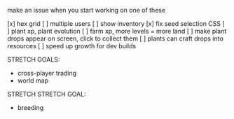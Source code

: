 make an issue when you start working on one of these

[x] hex grid
[ ] multiple users
[ ] show inventory
[x] fix seed selection CSS
[ ] plant xp, plant evolution
[ ] farm xp, more levels = more land
[ ] make plant drops appear on screen, click to collect them
[ ] plants can craft drops into resources
[ ] speed up growth for dev builds


STRETCH GOALS:
- cross-player trading
- world map

STRETCH STRETCH GOAL:
- breeding
